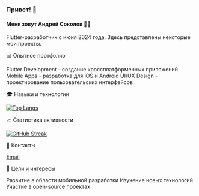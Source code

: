 ### Привет! 👋
#### Меня зовут Андрей Соколов 🧑‍💻
Flutter-разработчик с июня 2024 года.
Здесь представлены некоторые мои проекты. 

📊 Опытное портфолио

Flutter Development - создание кроссплатформенных приложений
Mobile Apps - разработка для iOS и Android
UI/UX Design - проектирование пользовательских интерфейсов

🎓 Навыки и технологии

[![Top Langs](https://github-readme-stats.vercel.app/api/top-langs/?username=SokolovAndr&layout=compact)](https://github.com/anuraghazra/github-readme-stats)

📈 Статистика активности

[![GitHub Streak](https://github-readme-streak-stats.herokuapp.com/?user=SokolovAndr)](https://git.io/streak-stats)

🔗 Контакты

[Email](korch45@yandex.ru)


🎯 Цели и интересы

Развитие в области мобильной разработки
Изучение новых технологий
Участие в open-source проектах

